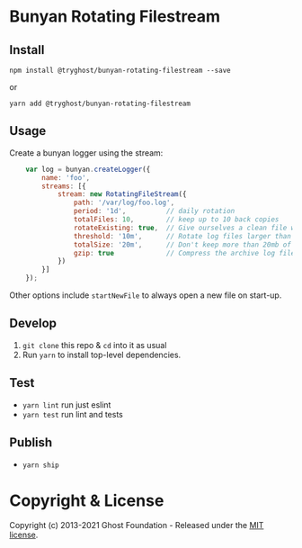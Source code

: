 # Bunyan Rotating Filestream

## Install

`npm install @tryghost/bunyan-rotating-filestream --save`

or

`yarn add @tryghost/bunyan-rotating-filestream`


## Usage

Create a bunyan logger using the stream:

```js
    var log = bunyan.createLogger({
        name: 'foo',
        streams: [{
            stream: new RotatingFileStream({
                path: '/var/log/foo.log',
                period: '1d',          // daily rotation
                totalFiles: 10,        // keep up to 10 back copies
                rotateExisting: true,  // Give ourselves a clean file when we start up, based on period
                threshold: '10m',      // Rotate log files larger than 10 megabytes
                totalSize: '20m',      // Don't keep more than 20mb of archived log files
                gzip: true             // Compress the archive log files to save space
            })
        }]
    });
```

Other options include `startNewFile` to always open a new file on start-up.

## Develop

1. `git clone` this repo & `cd` into it as usual
2. Run `yarn` to install top-level dependencies.

## Test

- `yarn lint` run just eslint
- `yarn test` run lint and tests


## Publish

- `yarn ship`


# Copyright & License 

Copyright (c) 2013-2021 Ghost Foundation - Released under the [MIT license](LICENSE).

